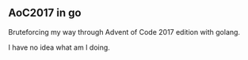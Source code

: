 ## AoC2017 in go

Bruteforcing my way through Advent of Code 2017 edition with golang.

I have no idea what am I doing.
